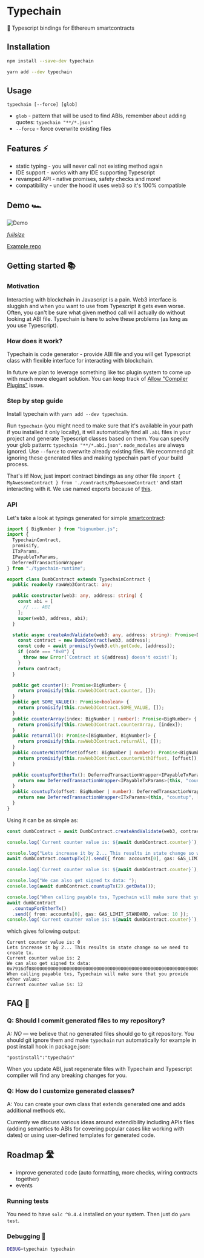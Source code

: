 # Typechain

🔌 Typescript bindings for Ethereum smartcontracts

## Installation

```bash
npm install --save-dev typechain
```

```bash
yarn add --dev typechain
```

## Usage

```
typechain [--force] [glob]
```

* `glob` - pattern that will be used to find ABIs, remember about adding quotes: `typechain
  "**/*.json"`
* `--force` - force overwrite existing files

## Features ⚡

* static typing - you will never call not existing method again
* IDE support - works with any IDE supporting Typescript
* revamped API - native promises, safety checks and more!
* compatibility - under the hood it uses web3 so it's 100% compatible

## Demo 🏎️

![Demo](https://media.giphy.com/media/l1J9CYJCRtMVSSPK0/giphy.gif)

_[fullsize](https://zippy.gfycat.com/DimBruisedBlacknorwegianelkhound.mp4)_

[Example repo](https://github.com/krzkaczor/Typechain-example)

## Getting started 📚

### Motivation

Interacting with blockchain in Javascript is a pain. Web3 interface is sluggish and when you want to
use from Typescript it gets even worse. Often, you can't be sure what given method call will
actually do without looking at ABI file. Typechain is here to solve these problems (as long as you
use Typescript).

### How does it work?

Typechain is code generator - provide ABI file and you will get Typescript class with flexible
interface for interacting with blockchain.

In future we plan to leverage something like tsc plugin system to come up with much more elegant
solution. You can keep track of
[Allow "Compiler Plugins"](https://github.com/Microsoft/TypeScript/issues/16607) issue.

### Step by step guide

Install typechain with `yarn add --dev typechain`.

Run `typechain` (you might need to make sure that it's available in your path if you installed it
only locally), it will automatically find all `.abi` files in your project and generate Typescript
classes based on them. You can specify your glob pattern: `typechain "**/*.abi.json"`.
`node_modules` are always ignored. Use `--force` to overwrite already existing files. We recommend
git ignoring these generated files and making typechain part of your build process.

That's it! Now, just import contract bindings as any other file `import { MyAwesomeContract } from
'./contracts/MyAwesomeContract'` and start interacting with it. We use named exports because of
[this](https://blog.neufund.org/why-we-have-banned-default-exports-and-you-should-do-the-same-d51fdc2cf2ad).

### API

Let's take a look at typings generated for simple
[smartcontract](https://github.com/Neufund/Typechain/blob/master/test/integration/contracts/DumbContract.sol):

```typescript
import { BigNumber } from "bignumber.js";
import {
  TypechainContract,
  promisify,
  ITxParams,
  IPayableTxParams,
  DeferredTransactionWrapper
} from "./typechain-runtime";

export class DumbContract extends TypechainContract {
  public readonly rawWeb3Contract: any;

  public constructor(web3: any, address: string) {
    const abi = [
      // ... ABI
    ];
    super(web3, address, abi);
  }

  static async createAndValidate(web3: any, address: string): Promise<DumbContract> {
    const contract = new DumbContract(web3, address);
    const code = await promisify(web3.eth.getCode, [address]);
    if (code === "0x0") {
      throw new Error(`Contract at ${address} doesn't exist!`);
    }
    return contract;
  }

  public get counter(): Promise<BigNumber> {
    return promisify(this.rawWeb3Contract.counter, []);
  }
  public get SOME_VALUE(): Promise<boolean> {
    return promisify(this.rawWeb3Contract.SOME_VALUE, []);
  }
  public counterArray(index: BigNumber | number): Promise<BigNumber> {
    return promisify(this.rawWeb3Contract.counterArray, [index]);
  }
  public returnAll(): Promise<[BigNumber, BigNumber]> {
    return promisify(this.rawWeb3Contract.returnAll, []);
  }
  public counterWithOffset(offset: BigNumber | number): Promise<BigNumber> {
    return promisify(this.rawWeb3Contract.counterWithOffset, [offset]);
  }

  public countupForEtherTx(): DeferredTransactionWrapper<IPayableTxParams> {
    return new DeferredTransactionWrapper<IPayableTxParams>(this, "countupForEther", []);
  }
  public countupTx(offset: BigNumber | number): DeferredTransactionWrapper<ITxParams> {
    return new DeferredTransactionWrapper<ITxParams>(this, "countup", [offset]);
  }
}
```

Using it can be as simple as:

```typescript
const dumbContract = await DumbContract.createAndValidate(web3, contractAddress);

console.log(`Current counter value is: ${await dumbContract.counter}`);

console.log("Lets increase it by 2... This results in state change so we need to create tx.");
await dumbContract.countupTx(2).send({ from: accounts[0], gas: GAS_LIMIT_STANDARD });

console.log(`Current counter value is: ${await dumbContract.counter}`);

console.log("We can also get signed tx data: ");
console.log(await dumbContract.countupTx(2).getData());

console.log("When calling payable txs, Typechain will make sure that you provide ether value:");
await dumbContract
  .countupForEtherTx()
  .send({ from: accounts[0], gas: GAS_LIMIT_STANDARD, value: 10 });
console.log(`Current counter value is: ${await dumbContract.counter}`);
```

which gives following output:

```
Current counter value is: 0
Lets increase it by 2... This results in state change so we need to create tx.
Current counter value is: 2
We can also get signed tx data:
0x7916df080000000000000000000000000000000000000000000000000000000000000002
When calling payable txs, Typechain will make sure that you provide ether value:
Current counter value is: 12
```

## FAQ 🤔

### Q: Should I commit generated files to my repository?

A: _NO_ — we believe that no generated files should go to git repository. You should git ignore them
and make `typechain` run automatically for example in post install hook in package.json:

```
"postinstall":"typechain"
```

When you update ABI, just regenerate files with Typechain and Typescript compiler will find any
breaking changes for you.

### Q: How do I customize generated classes?

A: You can create your own class that extends generated one and adds additional methods etc.

Currently we discuss various ideas around extendibility including APIs files (adding semantics to
ABIs for covering popular cases like working with dates) or using user-defined templates for
generated code.

## Roadmap 🛣️

* improve generated code (auto formatting, more checks, wiring contracts together)
* events

### Running tests

You need to have `solc ^0.4.4` installed on your system. Then just do `yarn test`.

### Debugging 🐞

```sh
DEBUG=typechain typechain
```
